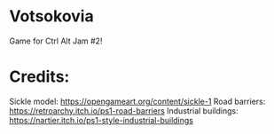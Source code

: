# Votsokovia
 Game for Ctrl Alt Jam #2!

# Credits:
Sickle model: https://opengameart.org/content/sickle-1
Road barriers: https://retroarchy.itch.io/ps1-road-barriers
Industrial buildings: https://nartier.itch.io/ps1-style-industrial-buildings
